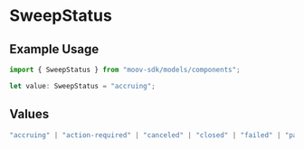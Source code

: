 # SweepStatus

## Example Usage

```typescript
import { SweepStatus } from "moov-sdk/models/components";

let value: SweepStatus = "accruing";
```

## Values

```typescript
"accruing" | "action-required" | "canceled" | "closed" | "failed" | "paid"
```